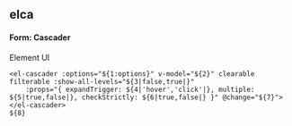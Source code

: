 ## elca
#### Form: Cascader
Element UI <el-cascader>
```
<el-cascader :options="${1:options}" v-model="${2}" clearable filterable :show-all-levels="${3|false,true|}"
	:props="{ expandTrigger: ${4|'hover','click'|}, multiple: ${5|true,false|}, checkStrictly: ${6|true,false|} }" @change="${7}">
</el-cascader>
${8}
```